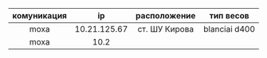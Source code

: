 |  комуникация |      ip      | расположение |  тип весов   |
| :----------: | :----------: | :----------: | :----------: |
|   moxa	   | 10.21.125.67 |	ст. ШУ Кирова | blanciai d400 |
|   moxa       | 10.2	      |     	      |               |
